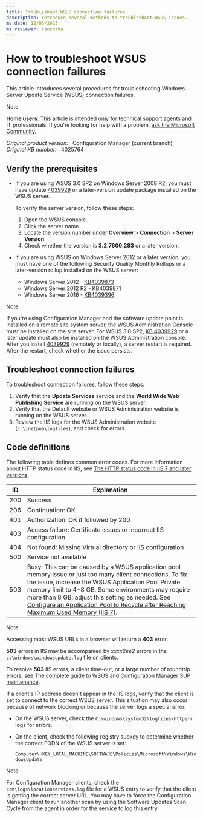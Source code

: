 ```yaml
---
title: Troubleshoot WSUS connection failures
description: Introduce several methods to troubleshoot WSUS issues.
ms.date: 12/05/2023
ms.reviewer: kaushika
---
```

# How to troubleshoot WSUS connection failures

This article introduces several procedures for troubleshooting Windows Server Update Service (WSUS) connection failures.

> [!NOTE]
> **Home users**: This article is intended only for technical support agents and IT professionals. If you're looking for help with a problem, [ask the Microsoft Community](https://answers.microsoft.com/).

_Original product version:_ &nbsp; Configuration Manager (current branch)  
_Original KB number:_ &nbsp; 4025764

## Verify the prerequisites

- If you are using WSUS 3.0 SP2 on Windows Server 2008 R2, you must have update [4039929](https://support.microsoft.com/help/4039929) or a later-version update package installed on the WSUS server.

  To verify the server version, follow these steps:

  1. Open the WSUS console.
  2. Click the server name.
  3. Locate the version number under **Overview** > **Connection** > **Server Version**.
  4. Check whether the version is **3.2.7600.283** or a later version.

- If you are using WSUS on Windows Server 2012 or a later version, you must have one of the following Security Quality Monthly Rollups or a later-version rollup installed on the WSUS server:

  - Windows Server 2012 - [KB4039873](https://support.microsoft.com/help/4039873)
  - Windows Server 2012 R2 - [KB4039871](https://support.microsoft.com/help/4039871)
  - Windows Server 2016 - [KB4039396](https://support.microsoft.com/help/4039396/)

> [!NOTE]
> If you're using Configuration Manager and the software update point is installed on a remote site system server, the WSUS Administration Console must be installed on the site server. For WSUS 3.0 SP2, [KB 4039929](https://support.microsoft.com/help/4039929) or a later update must also be installed on the WSUS Administration console. After you install [4039929](https://support.microsoft.com/help/4039929) (remotely or locally), a server restart is required. After the restart, check whether the issue persists.

## Troubleshoot connection failures

To troubleshoot connection failures, follow these steps:

1. Verify that the **Update Services** service and the **World Wide Web Publishing Service** are running on the WSUS server.
2. Verify that the Default website or WSUS Administration website is running on the WSUS server.
3. Review the IIS logs for the WSUS Administration website (`c:\inetpub\logfiles`), and check for errors.

## Code definitions

The following table defines common error codes. For more information about HTTP status code in IIS, see [The HTTP status code in IIS 7 and later versions](https://support.microsoft.com/help/943891).

|ID|Explanation|
|---|---|
|200|Success|
|206|Continuation: OK|
|401|Authorization: OK if followed by 200|
|403|Access failure: Certificate issues or incorrect IIS configuration.|
|404|Not found: Missing Virtual directory or IIS configuration|
|500|Service not available|
|503|Busy: This can be caused by a WSUS application pool memory issue or just too many client connections. To fix the issue, increase the WSUS Application Pool Private memory limit to 4-8 GB. Some environments may require more than 8 GB; adjust this setting as needed. See [Configure an Application Pool to Recycle after Reaching Maximum Used Memory (IIS 7)](/previous-versions/windows/it-pro/windows-server-2008-R2-and-2008/cc725749(v=ws.10)?redirectedfrom=MSDN).|
  
> [!NOTE]
> Accessing most WSUS URLs in a browser will return a **403** error.  

**503** errors in IIS may be accompanied by _xxxx2ee2_ errors in the `c:\windows\windowsupdate.log` file on clients.

To resolve **503** IIS errors, a client time-out, or a large number of roundtrip errors, see [The complete guide to WSUS and Configuration Manager SUP maintenance](./wsus-maintenance-guide.md).

If a client's IP address doesn't appear in the IIS logs, verify that the client is set to connect to the correct WSUS server. This situation may also occur because of network blocking or because the server logs a special error.

- On the WSUS server, check the `C:\windows\system32\logfiles\httperr` logs for errors.
- On the client, check the following registry subkey to determine whether the correct FQDN of the WSUS server is set:

  `Computer\HKEY_LOCAL_MACHINE\SOFTWARE\Policies\Microsoft\Windows\WindowsUpdate`

> [!NOTE]
> For Configuration Manager clients, check the `ccm\logs\locationservices.log` file for a WSUS entry to verify that the client is getting the correct server URL. You may have to force the Configuration Manager client to run another scan by using the Software Updates Scan Cycle from the agent in order for the service to log this entry.
